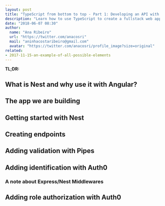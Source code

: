 ```yaml
---
layout: post
title: "TypeScript from bottom to top - Part 1: Developing an API with Nest.js"
description: "Learn how to use TypeScript to create a fullstack web application with Angular (frontend) and Nest (backend)"
date: "2018-06-07 08:30"
author:
  name: "Ana Ribeiro"
  url: "https://twitter.com/anacosri"
  mail: "aninhacostaribeiro@gmail.com"
  avatar: "https://twitter.com/anacosri/profile_image?size=original"
related:
- 2017-11-15-an-example-of-all-possible-elements
---
```


**TL;DR:** 

## What is Nest and why use it with Angular?

## The app we are building

## Getting started with Nest

## Creating endpoints

## Adding validation with Pipes

## Adding identification with Auth0

### A note about Express/Nest Middlewares

## Adding role authorization with Auth0


